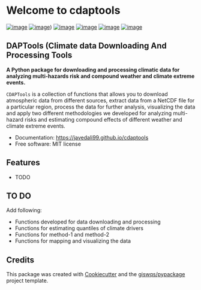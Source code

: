 # Welcome to cdaptools

[![image](https://img.shields.io/pypi/v/cdaptools.svg)](https://pypi.python.org/pypi/cdaptools)
[![image](https://img.shields.io/conda/vn/conda-forge/cdaptools.svg)](https://anaconda.org/conda-forge/CDAPTools))
[![image](https://github.com/javedali99/CDAPTools/workflows/docs/badge.svg)](https://javedali99.github.io/CDAPTools/)
[![image](https://github.com/javedali99/CDAPTools/workflows/build/badge.svg)](https://github.com/javedali99/CDAPTools/actions?query=workflow%3Abuild)
[![image](https://img.shields.io/twitter/follow/javedali99?style=social)](https://twitter.com/javedali99)
[![image](https://img.shields.io/badge/License-MIT-yellow.svg)](https://opensource.org/licenses/MIT)

## DAPTools (Climate data Downloading And Processing Tools 
**A Python package for downloading and processing climatic data for analyzing multi-hazards risk and compound weather and climate extreme events.**

`CDAPTools` is a collection of functions that allows you to download atmospheric data from different sources, extract data from a NetCDF file for a particular region, process the data for further analysis, visualizing the data and apply two different methodologies we developed for analyzing multi-hazard risks and estimating compound effects of different weather and climate extreme events.

-   Documentation: <https://javedali99.github.io/cdaptools>
-   Free software: MIT license
    

## Features

-   TODO

## TO DO

Add following:

- Functions developed for data downloading and processing
- Functions for estimating quantiles of climate drivers
- Functions for method-1 and method-2
- Functions for mapping and visualizing the data

## Credits

This package was created with [Cookiecutter](https://github.com/cookiecutter/cookiecutter) and the [giswqs/pypackage](https://github.com/giswqs/pypackage) project template.
